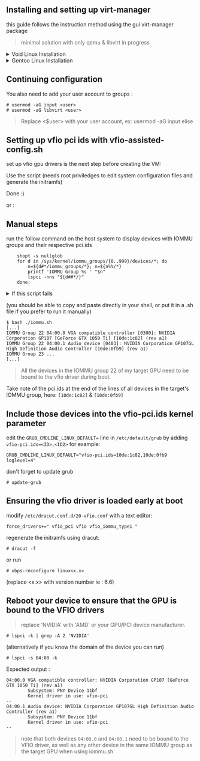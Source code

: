 ## Installing and setting up virt-manager
this guide follows the instruction method using the gui virt-manager package
> minimal solution with only qemu & libvirt in progress
<details>

<summary>Void Linux Installation</summary>

#### Install the required packages
```
# xbps-install -S virtmanager libvirt qemu edk2-ovmf
```
create symlinks for libvirt deamons in the services directory
```
# ln -s /etc/sv/virtlockd /var/service
# ln -s /etc/sv/virtlogd /var/service
# ln -s /etc/sv/libvirtd /var/service
```
either reboot the system or run `# sv up <deamon>` for every deamon (ie. `sv up virtlockd` , etc.)

</details>

<details>

<summary>Gentoo Linux Installation</summary>

#### Setting up your package.use file
Create a new file in `/etc/portage/package.use/XX-qemu`, eg:
```
vim /etc/portage/package.use/15-qemu
```
```
# qemu
app-emulation/qemu -oss fuse nfs usbredir spice usb

# libvirt
app-emulation/libvirt fuse lvm nbd

# optional : if you wish to use a GUI manager
# virtmanager
app-emulation/virt-manager gui
```
You may need to setup other use flags depending on your system configuration and needs
I advise you to read the use flags description for each package if you hav'nt already:

https://packages.gentoo.org/packages/app-emulation/qemu
https://packages.gentoo.org/packages/app-emulation/libvirt
https://packages.gentoo.org/packages/app-emulation/virt-manager

#### Finally install the packages :
app-emulation/virt-manager is optional and for GUI
```
# emerge -a app-emulation/qemu app-emulation/libvirt sys-firmware/edk2 app-emulation/virt-manager 
```
     
</details>


## Continuing configuration
You also need to add your user account to groups :
```
# usermod -aG input <user>
# usermod -aG libvirt <user> 
```
> Replace <$user> with your user account, ex: usermod -aG input elise


## Setting up vfio pci ids with vfio-assisted-config.sh

set up vfio gpu drivers is the next step before creating the VM:

Use the script (needs root priviledges to edit system configuration files and generate the initramfs)

Done :)

or :
## Manual steps
run the follow command on the host system to display devices with IOMMU groups and their respective pci.ids
```
	shopt -s nullglob
	for d in /sys/kernel/iommu_groups/{0..999}/devices/*; do
		n=${d#*/iommu_groups/*}; n=${n%%/*}
		printf 'IOMMU Group %s ' "$n"
		lspci -nns "${d##*/}"
	done;
```
<details>
<summary>If this script fails</summary>
	
then it is likely that you havn't configured the IOMMU correctly in your BIOS/UEFI.

You could check this by running `ls /sys/kernel/iommu_groups/` or `dmesg | grep iommu`.

You can look for IOMMU settings, near the CPU settings, or in "advanced" settings. 
</details>

(you should be able to copy and paste directly in your shell, or put it in a .sh file if you prefer to run it manually)

```
$ bash ./iommu.sh
[...]
IOMMU Group 22 04:00.0 VGA compatible controller [0300]: NVIDIA Corporation GP107 [GeForce GTX 1050 Ti] [10de:1c82] (rev a1)
IOMMU Group 22 04:00.1 Audio device [0403]: NVIDIA Corporation GP107GL High Definition Audio Controller [10de:0fb9] (rev a1)
IOMMU Group 23 ...
[...]
```
> All the devices in the IOMMU group 22 of my target GPU need to be bound to the vfio driver during boot.
>
Take note of the pci.ids at the end of the lines of all devices in the target's IOMMU group, here:
`[10de:1c82]` & `[10de:0fb9]`
## Include those devices into the vfio-pci.ids kernel parameter
edit the `GRUB_CMDLINE_LINUX_DEFAULT=` line in `/etc/default/grub` by adding `vfio-pci.ids=<ID>,<ID2>` for example:
```
GRUB_CMDLINE_LINUX_DEFAULT="vfio-pci.ids=10de:1c82,10de:0fb9 loglevel=4"
```
don't forget to update grub
```
# update-grub
```

## Ensuring the vfio driver is loaded early at boot
modify `/etc/dracut.conf.d/20-vfio.conf` with a text editor:
```
force_drivers+=" vfio_pci vfio vfio_iommu_type1 "
```
regenerate the initramfs using dracut:
```
# dracut -f
```
or run 
```
# xbps-reconfigure linux<x.x>
```
(replace <x.x> with version number ie : 6.6)

## Reboot your device to ensure that the GPU is bound to the VFIO drivers
> replace 'NVIDIA' with 'AMD' or your GPU/PCI device manufacturer.
```
# lspci -k | grep -A 2 'NVIDIA'
```
(alternatively if you know the domain of the device you can run)
```
# lspci -s 04:00 -k
```
Expected output :
```
04:00.0 VGA compatible controller: NVIDIA Corporation GP107 [GeForce GTX 1050 Ti] (rev a1)
        Subsystem: PNY Device 11bf
        Kernel driver in use: vfio-pci
--
04:00.1 Audio device: NVIDIA Corporation GP107GL High Definition Audio Controller (rev a1)
        Subsystem: PNY Device 11bf
        Kernel driver in use: vfio-pci
--
```
> note that both devices `04:00.0` and `04:00.1` need to be bound to the VFIO driver, as well as any other device in the same IOMMU group as the target GPU when using iommu.sh

